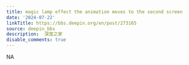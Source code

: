 ```yaml
---
title: magic lamp effect the animation moves to the second screen
date: '2024-07-22'
linkTitle: https://bbs.deepin.org/en/post/273165
source: deepin_bbs
description:  深度之家 
disable_comments: true
---
```

NA
